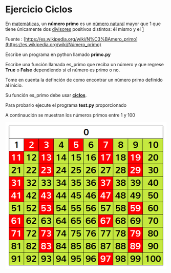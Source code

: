 # Ejercicio Ciclos

En [matemáticas](https://es.wikipedia.org/wiki/Matemáticas), un **número primo** es un [número natural](https://es.wikipedia.org/wiki/Número_natural) mayor que 1 que tiene únicamente dos [divisores](https://es.wikipedia.org/wiki/Divisibilidad) positivos distintos: él mismo y el [1](https://es.wikipedia.org/wiki/Uno)

Fuente : [https://es.wikipedia.org/wiki/N%C3%BAmero_primo](https://es.wikipedia.org/wiki/Número_primo)

Escribe un programa en python llamado **primo.py**

Escribe una función llamada es_primo que reciba un número y que regrese **True** o **False** dependiendo si el número es primo o no.

Tome en cuenta la definción de como encontrar un número primo definido al inicio.

Su función es_primo debe usar **<u>ciclos</u>**.

Para probarlo ejecute el programa **test.py** proporcionado

A continaución se muestran los números primos entre 1 y 100

![NumerosPrimos](NumerosPrimos.png)
